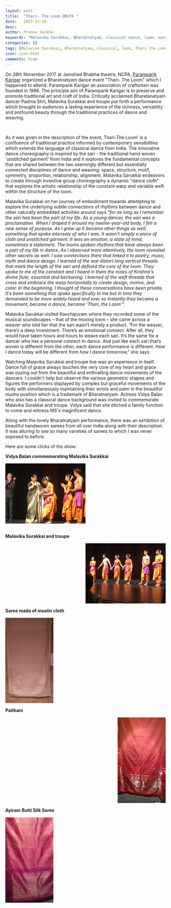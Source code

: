 ```yaml
---
layout: post
title:  "Thari- The Loom @NCPA "
date:   2017-11-28
desc: 
author: Pranav Sankhe
keywords: "Malavika Sarukkai, Bharatnatyam, classical dance, loom, saree"
categories: []
tags: [Malaviak Sarukkai, Bharatnatyam, classical, loom, Thari the Loom, NCPA, Dance]
icon: icon-html
comments: true
---    
```


On 28th November 2017 at Jamshed Bhabha theatre, NCPA, [Paramparik Karigar](http://www.paramparikkarigar.com/index.php) organized a Bharatnatyam dance event "Thari- The Loom" which I happened to attend. Paramparik Karigar an association of craftsmen was founded in 1996. The principle aim of Paramparik Karigar is to preserve and promote traditional art and craft of India. Critically acclaimed Bharatanatyam dancer Padma Shri, Malavika Surakkai and troupe put forth a performance which brought to audiences a lasting experience of the richness, versatility and profound beauty through the traditional practices of dance and weaving.  

<br>

As it was given in the description of the event, 
Thari-The Loom’ is a confluence of traditional practice informed by contemporary sensibilities which extends the language of classical dance from India. The innovative dance choreography is inspired by the sari - the traditional hand woven 'unstitched garment' from India and it explores the fundamental concepts that are shared between the two seemingly different but essentially connected disciplines of dance and weaving: space, structure, motif, symmetry, proportion, relationship, alignment. Malavika Sarukkai endeavors to create through inventive group choreography a dynamic "dance cloth" that explores the artistic relationship of the constant warp and variable weft within the structure of the loom.


Malavika Surakkai on her journey of embodiment towards attempting to explore the underlying subtle connections of rhythms between dance and other naturally embedded activities around says _"for as long as I remember the sari has been the part of my life. As a young dancer, the sari was a proclamation. When I draped it around my twelve-year-old body, I felt a new sense of purpose. As I grew up it became other things as well; something that spoke intensely of who I was. It wasn't simply a piece of cloth and unstitched garment. It was an emotion, a state of mind, sometimes a statement. The looms spoken rhythms that have always been a part of my life in dance, As I observed more attentively, the loom revealed other secrets as well. I saw connections there that linked it to poetry, music, myth and dance design. I learned of the war distort long vertical threads that mark the length of the sari and defined the core of the loom. They spoke to me of the constant and I heard in them the notes of Krishna's divine flute, essential and beckoning. I learned of the weft threads that cross and embrace the warp horizontally to create design, motive, and color. In the beginning, I thought of these conversations have been private. It's been something that spoke specifically to me but in time they demanded to be more widely heard and ever so instantly they became a movement, became a dance, became 'Thari, the Loom'"._ 


Malavika Sarukkai visited Kanchipuram where they recorded some of the musical soundscapes – that of the moving loom – she came across a weaver who told her that the sari wasn’t merely a product. “For the weaver, there’s a deep investment. There’s an emotional connect. After all, they would have taken hours and hours to weave each sari. It’s the same for a dancer who has a personal connect to dance. And just like each sari that’s woven is different from the other, each dance performance is different. How I dance today will be different from how I dance tomorrow,” she says.  



Watching Malavika Sarukkai and troupe live was an experience in itself. Dance full of grace always touches the very core of my heart and grace was oozing out from the beautiful and enthralling dance movements of the dancers. I couldn't help but observe the various geometric shapes and figures the performers displayed by complex but graceful movements of the body with simultaneously maintaining their wrists and palm in the beautiful _mudra_ position which is a trademark of Bharatnatyam. Actress Vidya Balan who also has a classical dance background was invited to commemorate Malavika Surakkai and troupe. Vidya said that she ditched a family function to come and witness MS's magnificent dance.  

Along with the lovely Bharatnatyam performance, there was an exhibition of beautiful handwoven sarees from all over India along with their description. It was alluring to see so many varieties of sarees to which I was never exposed to before.  

Here are some clicks of the show: 

**Vidya Balan commemorating Malavika Surakkai**
<div style="display: flex; justify-content: left;">
<img src="https://raw.githubusercontent.com/sabSAThai/sabSAThai.github.io/master/static/assets/img/blog/thari/MS_vidya.jpg" alt='Vidya Balan commemorating Malavika Surakkai'  width="50%" height="50%" align="middle">
</div>

<br>

**Malavika Surakkai and troupe**
<div style="display: flex; justify-content: right;">
<img src="https://raw.githubusercontent.com/sabSAThai/sabSAThai.github.io/master/static/assets/img/blog/thari/troupe.jpg" alt='Malavika Surakkai and troupe'  width="50%" height="50%" align="middle">
</div>

**Saree made of muslin cloth**
<div style="display: flex; justify-content: left;">
<img src="https://raw.githubusercontent.com/sabSAThai/sabSAThai.github.io/master/static/assets/img/blog/thari/muslin.jpg" alt='muslin'  width="30%" height="30%" align="middle">
</div>

**Paithani**
<div style="display: flex; justify-content: right;">
<img src="https://raw.githubusercontent.com/sabSAThai/sabSAThai.github.io/master/static/assets/img/blog/thari/paitahni_1.jpg" alt='Paithani'  width="30%" height="30%" style="float:left;" align="left">
</div>

**Ayiram Butti Silk Saree**
<div style="display: flex; justify-content: left;">
<img src="https://raw.githubusercontent.com/sabSAThai/sabSAThai.github.io/master/static/assets/img/blog/thari/paithani_2.jpg" alt='paithani'  width="30%" height="30%" style="float:right;" align="right">
</div>
